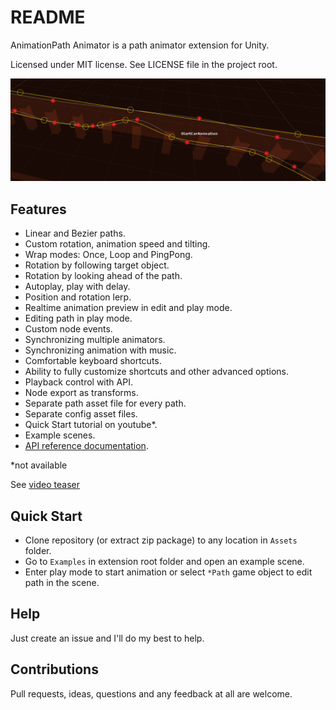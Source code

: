 README
======

AnimationPath Animator is a path animator extension for Unity.

Licensed under MIT license. See LICENSE file in the project root.

![AnimationPath Tools](/Resources/cover_screenshot.png?raw=true "AnimationPath Tools Scene view")

Features
--------

- Linear and Bezier paths.
- Custom rotation, animation speed and tilting.
- Wrap modes: Once, Loop and PingPong.
- Rotation by following target object.
- Rotation by looking ahead of the path.
- Autoplay, play with delay.
- Position and rotation lerp.
- Realtime animation preview in edit and play mode.
- Editing path in play mode.
- Custom node events.
- Synchronizing multiple animators.
- Synchronizing animation with music.
- Comfortable keyboard shortcuts.
- Ability to fully customize shortcuts and other advanced options.
- Playback control with API.
- Node export as transforms.
- Separate path asset file for every path.
- Separate config asset files.
- Quick Start tutorial on youtube*.
- Example scenes.
- [API reference documentation](http://animationpathanimator.airtime-productions.com "Online API").

*not available

See [video teaser](https://youtu.be/wS1hQ5641zQ "AnimationPath Animator Unity 5 Extension Teaser ")

Quick Start
------------------

- Clone repository (or extract zip package) to any location in `Assets` folder.
- Go to `Examples` in extension root folder and open an example scene.
- Enter play mode to start animation or select `*Path` game object to edit path in the scene.

Help
-----

Just create an issue and I'll do my best to help.

Contributions
------------

Pull requests, ideas, questions and any feedback at all are welcome.

